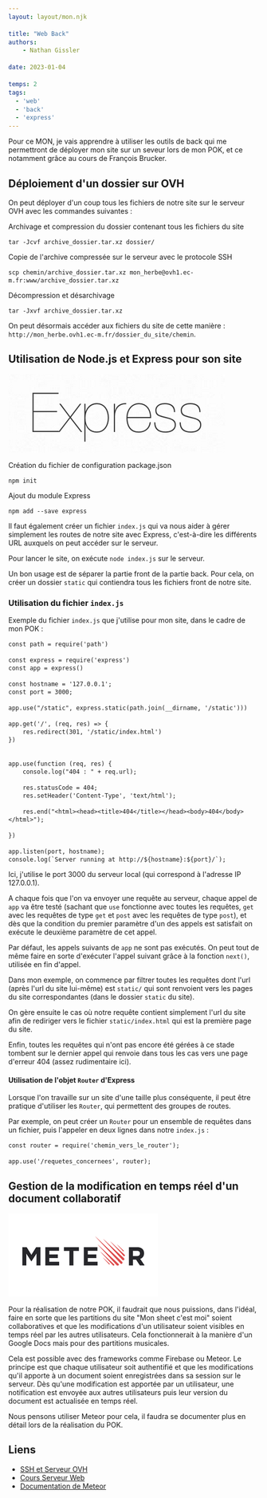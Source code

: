```yaml
---
layout: layout/mon.njk

title: "Web Back"
authors:
    - Nathan Gissler

date: 2023-01-04

temps: 2
tags:
  - 'web'
  - 'back'
  - 'express'
---
```


<!-- début résumé -->

Pour ce MON, je vais apprendre à utiliser les outils de back qui me permettront de déployer mon site sur un seveur lors de mon POK, et ce notamment grâce au cours de François Brucker.

<!-- fin résumé -->

## Déploiement d'un dossier sur OVH

On peut déployer d'un coup tous les fichiers de notre site sur le serveur OVH avec les commandes suivantes :

Archivage et compression du dossier contenant tous les fichiers du site

    tar -Jcvf archive_dossier.tar.xz dossier/

Copie de l'archive compressée sur le serveur avec le protocole SSH

    scp chemin/archive_dossier.tar.xz mon_herbe@ovh1.ec-m.fr:www/archive_dossier.tar.xz

Décompression et désarchivage

    tar -Jxvf archive_dossier.tar.xz

On peut désormais accéder aux fichiers du site de cette manière : `http://mon_herbe.ovh1.ec-m.fr/dossier_du_site/chemin`.

## Utilisation de Node.js et Express pour son site

![Logo Express](https://raw.githubusercontent.com/do-it-ecm/promo-2022-2023/main/Gissler-Nathan/mon/temps-2.1/express.png)

Création du fichier de configuration package.json

    npm init

Ajout du module Express

    npm add --save express

Il faut également créer un fichier `index.js` qui va nous aider à gérer simplement les routes de notre site avec Express, c'est-à-dire les différents URL auxquels on peut accéder sur le serveur.

Pour lancer le site, on exécute `node index.js` sur le serveur.

Un bon usage est de séparer la partie front de la partie back. Pour cela, on créer un dossier `static` qui contiendra tous les fichiers front de notre site.

### Utilisation du fichier `index.js`

Exemple du fichier `index.js` que j'utilise pour mon site, dans le cadre de mon POK :

    const path = require('path')

    const express = require('express')
    const app = express()

    const hostname = '127.0.0.1';
    const port = 3000;

    app.use("/static", express.static(path.join(__dirname, '/static')))

    app.get('/', (req, res) => {
        res.redirect(301, '/static/index.html')
    })


    app.use(function (req, res) {
        console.log("404 : " + req.url);

        res.statusCode = 404;
        res.setHeader('Content-Type', 'text/html');

        res.end("<html><head><title>404</title></head><body>404</body></html>");

    })

    app.listen(port, hostname);
    console.log(`Server running at http://${hostname}:${port}/`);

Ici, j'utilise le port 3000 du serveur local (qui correspond à l'adresse IP 127.0.0.1).

A chaque fois que l'on va envoyer une requête au serveur, chaque appel de `app` va être testé (sachant que `use` fonctionne avec toutes les requêtes, `get` avec les requêtes de type `get` et `post` avec les requêtes de type `post`), et dès que la condition du premier paramètre d'un des appels est satisfait on exécute le deuxième paramètre de cet appel.

Par défaut, les appels suivants de `app` ne sont pas exécutés. On peut tout de même faire en sorte d'exécuter l'appel suivant grâce à la fonction `next()`, utilisée en fin d'appel.

Dans mon exemple, on commence par filtrer toutes les requêtes dont l'url (après l'url du site lui-même) est `static/` qui sont renvoient vers les pages du site correspondantes (dans le dossier `static` du site).

On gère ensuite le cas où notre requête contient simplement l'url du site afin de rediriger vers le fichier `static/index.html` qui est la première page du site.

Enfin, toutes les requêtes qui n'ont pas encore été gérées à ce stade tombent sur le dernier appel qui renvoie dans tous les cas vers une page d'erreur 404 (assez rudimentaire ici).

#### Utilisation de l'objet `Router` d'Express

Lorsque l'on travaille sur un site d'une taille plus conséquente, il peut être pratique d'utiliser les `Router`, qui permettent des groupes de routes.

Par exemple, on peut créer un `Router` pour un ensemble de requêtes dans un fichier, puis l'appeler en deux lignes dans notre `index.js` :

    const router = require('chemin_vers_le_router');

    app.use('/requetes_concernees', router);

## Gestion de la modification en temps réel d'un document collaboratif

![Logo Meteor](https://raw.githubusercontent.com/do-it-ecm/promo-2022-2023/main/Gissler-Nathan/mon/temps-2.1/meteor.png)

Pour la réalisation de notre POK, il faudrait que nous puissions, dans l'idéal, faire en sorte que les partitions du site "Mon sheet c'est moi" soient collaboratives et que les modifications d'un utilisateur soient visibles en temps réel par les autres utilisateurs. Cela fonctionnerait à la manière d'un Google Docs mais pour des partitions musicales.

Cela est possible avec des frameworks comme Firebase ou Meteor. Le principe est que chaque utilisateur soit authentifié et que les modifications qu'il apporte à un document soient enregistrées dans sa session sur le serveur. Dès qu'une modification est apportée par un utilisateur, une notification est envoyée aux autres utilisateurs puis leur version du document est actualisée en temps réel.

Nous pensons utiliser Meteor pour cela, il faudra se documenter plus en détail lors de la réalisation du POK.

## Liens

- [SSH et Serveur OVH](https://francoisbrucker.github.io/cours_informatique/cours/ops/ssh/)
- [Cours Serveur Web](https://francoisbrucker.github.io/cours_informatique/cours/web/serveur-web/)
- [Documentation de Meteor](https://docs.meteor.com)